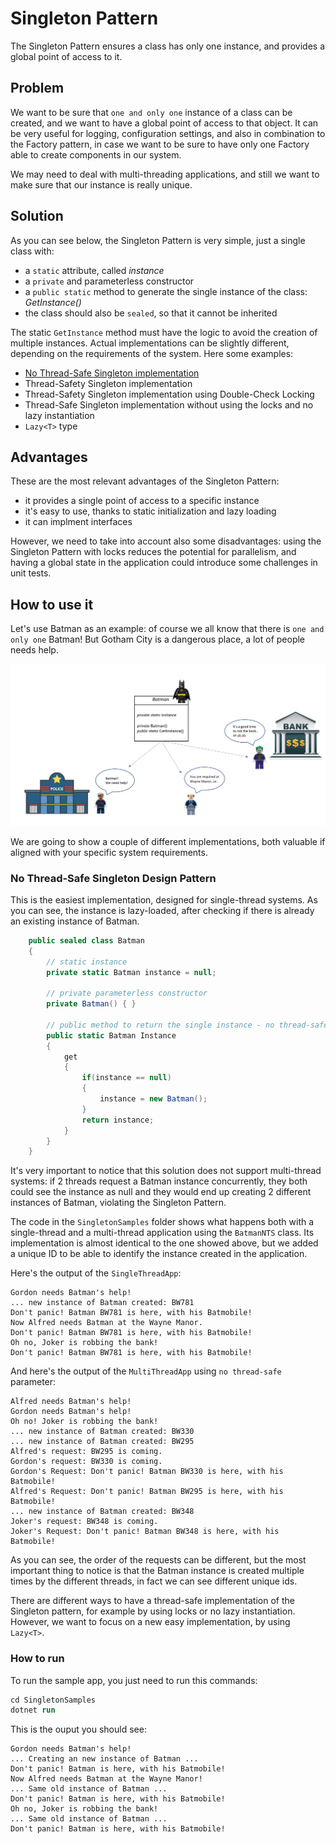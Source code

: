 # Singleton Pattern

The Singleton Pattern ensures a class has only one instance, and provides a global point of access to it.

## Problem

We want to be sure that `one and only one` instance of a class can be created, and we want to have a global point of access to that object. It can be very useful for logging, configuration settings, and also in combination to the Factory pattern, in case we want to be sure to have only one Factory able to create components in our system.

We may need to deal with multi-threading applications, and still we want to make sure that our instance is really unique.

## Solution

As you can see below, the Singleton Pattern is very simple, just a single class with:

- a `static` attribute, called *instance*
- a `private` and parameterless constructor
- a `public static` method to generate the single instance of the class: *GetInstance()*
- the class should also be `sealed`, so that it cannot be inherited

The static `GetInstance` method must have the logic to avoid the creation of multiple instances. Actual implementations can be slightly different, depending on the requirements of the system. Here some examples:

- [No Thread-Safe Singleton implementation](#no-thread-safe-singleton-design-pattern)
- Thread-Safety Singleton implementation
- Thread-Safety Singleton implementation using Double-Check Locking
- Thread-Safe Singleton implementation without using the locks and no lazy instantiation
- `Lazy<T>` type

## Advantages

These are the most relevant advantages of the Singleton Pattern:

- it provides a single point of access to a specific instance
- it's easy to use, thanks to static initialization and lazy loading
- it can implment interfaces

However, we need to take into account also some disadvantages: using the Singleton Pattern with locks reduces the potential for parallelism, and having a global state in the application could introduce some challenges in unit tests.

## How to use it

Let's use Batman as an example: of course we all know that there is `one and only one` Batman! But Gotham City is a dangerous place, a lot of people needs help.

![BatmanSingleton](./img/singletonBatman.jpg)

We are going to show a couple of different implementations, both valuable if aligned with your specific system requirements.

### No Thread-Safe Singleton Design Pattern

This is the easiest implementation, designed for single-thread systems.
As you can see, the instance is lazy-loaded, after checking if there is already an existing instance of Batman.

```csharp
    public sealed class Batman
    {
        // static instance
        private static Batman instance = null;

        // private parameterless constructor
        private Batman() { }

        // public method to return the single instance - no thread-safe
        public static Batman Instance
        {
            get
            {
                if(instance == null)
                {
                    instance = new Batman();
                }
                return instance;
            }
        }
    }

```

It's very important to notice that this solution does not support multi-thread systems: if 2 threads request a Batman instance concurrently, they both could see the instance as null and they would end up creating 2 different instances of Batman, violating the Singleton Pattern.

The code in the `SingletonSamples` folder shows what happens both with a single-thread and a multi-thread application using the `BatmanNTS` class. Its implementation is almost identical to the one showed above, but we added a unique ID to be able to identify the instance created in the application. 

Here's the output of the `SingleThreadApp`:

```
Gordon needs Batman's help!
... new instance of Batman created: BW781
Don't panic! Batman BW781 is here, with his Batmobile!
Now Alfred needs Batman at the Wayne Manor.
Don't panic! Batman BW781 is here, with his Batmobile!
Oh no, Joker is robbing the bank!
Don't panic! Batman BW781 is here, with his Batmobile!
```

And here's the output of the `MultiThreadApp` using `no thread-safe` parameter:

```
Alfred needs Batman's help!
Gordon needs Batman's help!
Oh no! Joker is robbing the bank!
... new instance of Batman created: BW330
... new instance of Batman created: BW295
Alfred's request: BW295 is coming.
Gordon's request: BW330 is coming.
Gordon's Request: Don't panic! Batman BW330 is here, with his Batmobile!
Alfred's Request: Don't panic! Batman BW295 is here, with his Batmobile!
... new instance of Batman created: BW348
Joker's request: BW348 is coming.
Joker's Request: Don't panic! Batman BW348 is here, with his Batmobile!
```

As you can see, the order of the requests can be different, but the most important thing to notice is that the Batman instance is created multiple times by the different threads, in fact we can see different unique ids.

There are different ways to have a thread-safe implementation of the Singleton pattern, for example by using locks or no lazy instantiation. However, we want to focus on a new easy implementation, by using `Lazy<T>`.




### How to run

To run the sample app, you just need to run this commands:

```ps
cd SingletonSamples
dotnet run
```

This is the ouput you should see:

```
Gordon needs Batman's help!
... Creating an new instance of Batman ...
Don't panic! Batman is here, with his Batmobile!
Now Alfred needs Batman at the Wayne Manor!
... Same old instance of Batman ...
Don't panic! Batman is here, with his Batmobile!
Oh no, Joker is robbing the bank!
... Same old instance of Batman ...
Don't panic! Batman is here, with his Batmobile!
```
